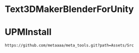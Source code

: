 # Text3DMakerBlenderForUnity

# UPMInstall

```
https://github.com/metaaaa/meta_tools.git?path=Assets/Src
```

